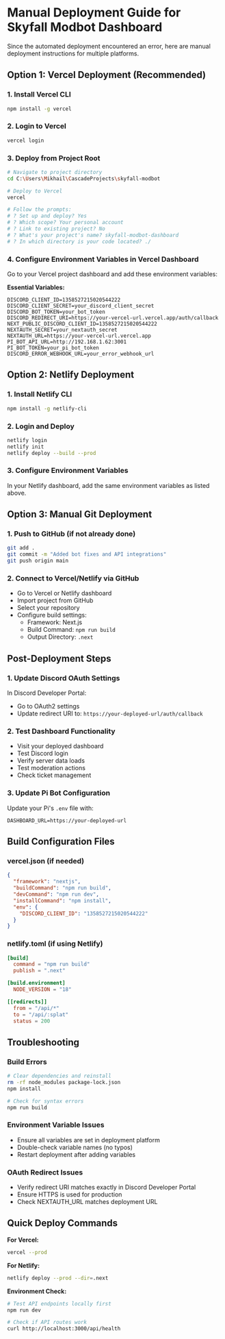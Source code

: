 # Manual Deployment Guide for Skyfall Modbot Dashboard

Since the automated deployment encountered an error, here are manual deployment instructions for multiple platforms.

## Option 1: Vercel Deployment (Recommended)

### 1. Install Vercel CLI
```bash
npm install -g vercel
```

### 2. Login to Vercel
```bash
vercel login
```

### 3. Deploy from Project Root
```bash
# Navigate to project directory
cd C:\Users\Mikhail\CascadeProjects\skyfall-modbot

# Deploy to Vercel
vercel

# Follow the prompts:
# ? Set up and deploy? Yes
# ? Which scope? Your personal account
# ? Link to existing project? No
# ? What's your project's name? skyfall-modbot-dashboard
# ? In which directory is your code located? ./
```

### 4. Configure Environment Variables in Vercel Dashboard

Go to your Vercel project dashboard and add these environment variables:

**Essential Variables:**
```env
DISCORD_CLIENT_ID=1358527215020544222
DISCORD_CLIENT_SECRET=your_discord_client_secret
DISCORD_BOT_TOKEN=your_bot_token
DISCORD_REDIRECT_URI=https://your-vercel-url.vercel.app/auth/callback
NEXT_PUBLIC_DISCORD_CLIENT_ID=1358527215020544222
NEXTAUTH_SECRET=your_nextauth_secret
NEXTAUTH_URL=https://your-vercel-url.vercel.app
PI_BOT_API_URL=http://192.168.1.62:3001
PI_BOT_TOKEN=your_pi_bot_token
DISCORD_ERROR_WEBHOOK_URL=your_error_webhook_url
```

## Option 2: Netlify Deployment

### 1. Install Netlify CLI
```bash
npm install -g netlify-cli
```

### 2. Login and Deploy
```bash
netlify login
netlify init
netlify deploy --build --prod
```

### 3. Configure Environment Variables
In your Netlify dashboard, add the same environment variables as listed above.

## Option 3: Manual Git Deployment

### 1. Push to GitHub (if not already done)
```bash
git add .
git commit -m "Added bot fixes and API integrations"
git push origin main
```

### 2. Connect to Vercel/Netlify via GitHub
- Go to Vercel or Netlify dashboard
- Import project from GitHub
- Select your repository
- Configure build settings:
  - Framework: Next.js
  - Build Command: `npm run build`
  - Output Directory: `.next`

## Post-Deployment Steps

### 1. Update Discord OAuth Settings
In Discord Developer Portal:
- Go to OAuth2 settings
- Update redirect URI to: `https://your-deployed-url/auth/callback`

### 2. Test Dashboard Functionality
- Visit your deployed dashboard
- Test Discord login
- Verify server data loads
- Test moderation actions
- Check ticket management

### 3. Update Pi Bot Configuration
Update your Pi's `.env` file with:
```env
DASHBOARD_URL=https://your-deployed-url
```

## Build Configuration Files

### vercel.json (if needed)
```json
{
  "framework": "nextjs",
  "buildCommand": "npm run build",
  "devCommand": "npm run dev",
  "installCommand": "npm install",
  "env": {
    "DISCORD_CLIENT_ID": "1358527215020544222"
  }
}
```

### netlify.toml (if using Netlify)
```toml
[build]
  command = "npm run build"
  publish = ".next"

[build.environment]
  NODE_VERSION = "18"

[[redirects]]
  from = "/api/*"
  to = "/api/:splat"
  status = 200
```

## Troubleshooting

### Build Errors
```bash
# Clear dependencies and reinstall
rm -rf node_modules package-lock.json
npm install

# Check for syntax errors
npm run build
```

### Environment Variable Issues
- Ensure all variables are set in deployment platform
- Double-check variable names (no typos)
- Restart deployment after adding variables

### OAuth Redirect Issues
- Verify redirect URI matches exactly in Discord Developer Portal
- Ensure HTTPS is used for production
- Check NEXTAUTH_URL matches deployment URL

## Quick Deploy Commands

**For Vercel:**
```bash
vercel --prod
```

**For Netlify:**
```bash
netlify deploy --prod --dir=.next
```

**Environment Check:**
```bash
# Test API endpoints locally first
npm run dev

# Check if API routes work
curl http://localhost:3000/api/health
```
